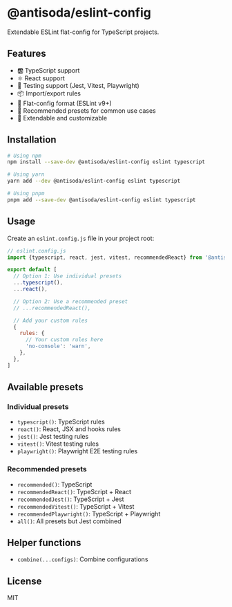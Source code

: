 # @antisoda/eslint-config

Extendable ESLint flat-config for TypeScript projects.

## Features

- 🆎 TypeScript support
- ⚛️ React support
- 🧪 Testing support (Jest, Vitest, Playwright)
- 📦 Import/export rules
- 🔧 Flat-config format (ESLint v9+)
- 🎯 Recommended presets for common use cases
- 🔌 Extendable and customizable

## Installation

```bash
# Using npm
npm install --save-dev @antisoda/eslint-config eslint typescript

# Using yarn
yarn add --dev @antisoda/eslint-config eslint typescript

# Using pnpm
pnpm add --save-dev @antisoda/eslint-config eslint typescript
```

## Usage

Create an `eslint.config.js` file in your project root:

```js
// eslint.config.js
import {typescript, react, jest, vitest, recommendedReact} from '@antisoda/eslint-config'

export default [
  // Option 1: Use individual presets
  ...typescript(),
  ...react(),

  // Option 2: Use a recommended preset
  // ...recommendedReact(),

  // Add your custom rules
  {
    rules: {
      // Your custom rules here
      'no-console': 'warn',
    },
  },
]
```

## Available presets

### Individual presets

- `typescript()`: TypeScript rules
- `react()`: React, JSX and hooks rules
- `jest()`: Jest testing rules
- `vitest()`: Vitest testing rules
- `playwright()`: Playwright E2E testing rules

### Recommended presets

- `recommended()`: TypeScript
- `recommendedReact()`: TypeScript + React
- `recommendedJest()`: TypeScript + Jest
- `recommendedVitest()`: TypeScript + Vitest
- `recommendedPlaywright()`: TypeScript + Playwright
- `all()`: All presets but Jest combined

## Helper functions

- `combine(...configs)`: Combine configurations

## License

MIT
